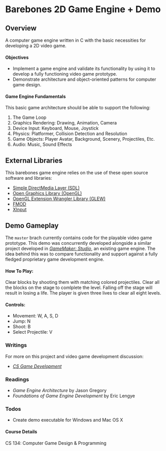 # Barebones 2D Game Engine + Demo

## Overview
A computer game engine written in C with the basic necessities for developing a 2D video game.

#### Objectives
- Implement a game engine and validate its functionality by using it to develop a fully functioning video game prototype.
- Demonstrate architecture and object-oriented patterns for computer game design.

#### Game Engine Fundamentals
This basic game architecture should be able to support the following:
1. The Game Loop
2. Graphics Rendering: Drawing, Animation, Camera
3. Device Input: Keyboard, Mouse, Joystick
4. Physics: Platformer, Collision Detection and Resolution
5. Game Objects: Player Avatar, Background, Scenery, Projectiles, Etc.
6. Audio: Music, Sound Effects

## External Libraries
This barebones game engine relies on the use of these open source software and libraries:

- [Simple DirectMedia Layer (SDL)](https://www.libsdl.org/)
- [Open Graphics Library (OpenGL)](https://www.opengl.org/)
- [OpenGL Extension Wrangler Library (GLEW)](http://glew.sourceforge.net/)
- [FMOD](http://www.fmod.com/) 
- [XInput](https://msdn.microsoft.com/en-us/library/windows/desktop/ee417014(v=vs.85).aspx) 

## Demo Gameplay
The `master` brach currently contains code for the playable video game prototype. This demo was concurrently developed alongside a similar project developed in *[GameMaker: Studio](http://opencv.org/)*, an existing game engine. The idea behind this was to compare functionality and support against a fully fledged proprietary game development engine.

#### How To Play:
Clear blocks by shooting them with matching colored projectiles. Clear all the blocks on the stage to comlplete the level. Falling off the stage will result in losing a life. The player is given three lives to clear all eight levels.

#### Controls:
- Movement: W, A, S, D
- Jump: N
- Shoot: B
- Select Projectile: V

### Writings
For more on this project and video game development discussion:
- [*CS Game Development*](https://kalquiza108.wordpress.com/)

### Readings
- *Game Engine Architecture* by Jason Gregory 
- *Foundations of Game Engine Development* by Eric Lengye

### Todos
- Create demo executable for Windows and Mac OS X

#### Course Details
CS 134: Computer Game Design & Programming
